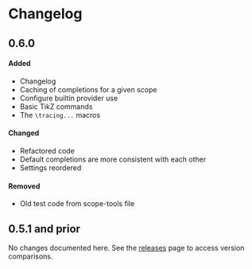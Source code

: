 <!--
Standard format:

## <version number>
#### Added
- ...

#### Changed
- ...

#### Fixed
- ...

#### Removed
- ...

-->


# Changelog
<!-- ## Unreleased -->


## 0.6.0
#### Added
- Changelog
- Caching of completions for a given scope
- Configure builtin provider use
- Basic TikZ commands
- The `\tracing...` macros

#### Changed
- Refactored code
- Default completions are more consistent with each other
- Settings reordered

#### Removed
- Old test code from scope-tools file

## 0.5.1 and prior
No changes documented here. See the [releases](https://github.com/Aerijo/autocomplete-latex/releases) page to access version comparisons.
